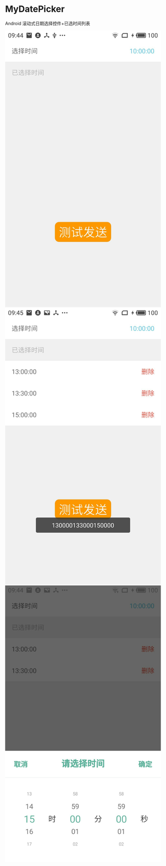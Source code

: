 # MyDatePicker
Android 滚动式日期选择控件+已选时间列表

![](img/screen1.jpg)
![](img/screen2.jpg)
![](img/screen3.jpg)